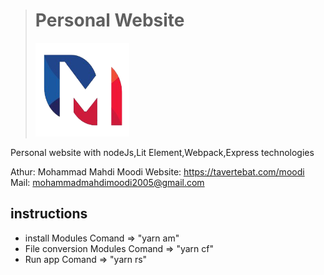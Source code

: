 > # Personal Website
> <img src="Public/image/M-Logo.png" alt="Logo" width="150px" height="150px" style="margin:0 auto;"/>


Personal website with nodeJs,Lit Element,Webpack,Express technologies

Athur: Mohammad Mahdi Moodi
Website: https://tavertebat.com/moodi 
Mail: mohammadmahdimoodi2005@gmail.com


## instructions

- install Modules Comand => "yarn am"
- File conversion Modules Comand => "yarn cf"
- Run app Comand => "yarn rs"
